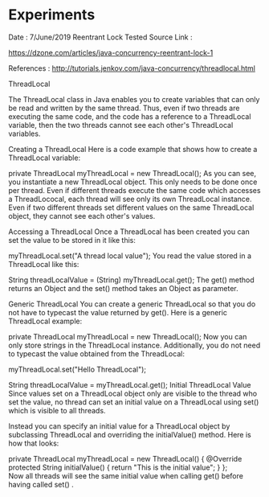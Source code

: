 # Experiments

Date : 7/June/2019 Reentrant Lock Tested Source Link : 

https://dzone.com/articles/java-concurrency-reentrant-lock-1

References : http://tutorials.jenkov.com/java-concurrency/threadlocal.html


ThreadLocal

The ThreadLocal class in Java enables you to create variables that can only be read and written by the same thread. Thus, even if two threads are executing the same code, and the code has a reference to a ThreadLocal variable, then the two threads cannot see each other's ThreadLocal variables.

Creating a ThreadLocal
Here is a code example that shows how to create a ThreadLocal variable:

private ThreadLocal myThreadLocal = new ThreadLocal();
As you can see, you instantiate a new ThreadLocal object. This only needs to be done once per thread. Even if different threads execute the same code which accesses a ThreadLococal, each thread will see only its own ThreadLocal instance. Even if two different threads set different values on the same ThreadLocal object, they cannot see each other's values.



Accessing a ThreadLocal
Once a ThreadLocal has been created you can set the value to be stored in it like this:

myThreadLocal.set("A thread local value");
You read the value stored in a ThreadLocal like this:

String threadLocalValue = (String) myThreadLocal.get();
The get() method returns an Object and the set() method takes an Object as parameter.


Generic ThreadLocal
You can create a generic ThreadLocal so that you do not have to typecast the value returned by get(). Here is a generic ThreadLocal example:

private ThreadLocal<String> myThreadLocal = new ThreadLocal<String>();
Now you can only store strings in the ThreadLocal instance. Additionally, you do not need to typecast the value obtained from the ThreadLocal:

myThreadLocal.set("Hello ThreadLocal");

String threadLocalValue = myThreadLocal.get();
Initial ThreadLocal Value
Since values set on a ThreadLocal object only are visible to the thread who set the value, no thread can set an initial value on a ThreadLocal using set() which is visible to all threads.

Instead you can specify an initial value for a ThreadLocal object by subclassing ThreadLocal and overriding the initialValue() method. Here is how that looks:

private ThreadLocal myThreadLocal = new ThreadLocal<String>() {
    @Override protected String initialValue() {
        return "This is the initial value";
    }
};    
Now all threads will see the same initial value when calling get() before having called set() .

